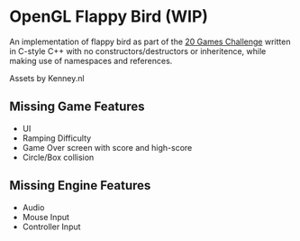 # OpenGL Flappy Bird (WIP)

An implementation of flappy bird as part of the [20 Games Challenge](https://20_games_challenge.gitlab.io/games/flappy/) written in C-style C++ with no constructors/destructors or inheritence, while making use of namespaces and references.

Assets by Kenney.nl

## Missing Game Features
- UI
- Ramping Difficulty
- Game Over screen with score and high-score
- Circle/Box collision

## Missing Engine Features
- Audio
- Mouse Input
- Controller Input